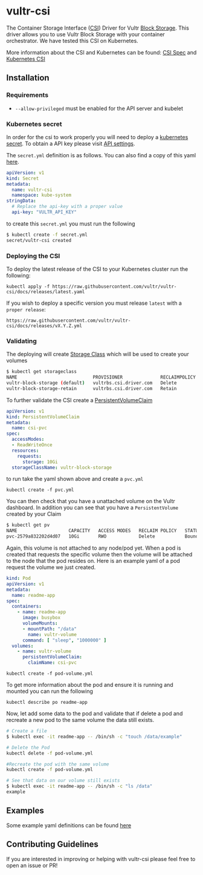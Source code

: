 # vultr-csi

The Container Storage Interface ([CSI](https://github.com/container-storage-interface/spec)) Driver for Vultr [Block Storage](https://www.vultr.com/products/block-storage/). This driver allows you to use Vultr Block Storage with your container orchestrator. We have tested this CSI on Kubernetes.

More information about the CSI and Kubernetes can be found: [CSI Spec](https://github.com/container-storage-interface/spec) and [Kubernetes CSI](https://kubernetes-csi.github.io/docs/example.html)


## Installation
### Requirements

- `--allow-privileged` must be enabled for the API server and kubelet

### Kubernetes secret

In order for the csi to work properly you will need to deploy a [kubernetes secret](https://kubernetes.io/docs/concepts/configuration/secret/). To obtain a API key please visit [API settings](https://my.vultr.com/settings/#settingsapi).  

The `secret.yml` definition is as follows. You can also find a copy of this yaml [here](docs/releases/secret.yml.tmp).
```yaml
apiVersion: v1
kind: Secret
metadata:
  name: vultr-csi
  namespace: kube-system
stringData:
  # Replace the api-key with a proper value
  api-key: "VULTR_API_KEY"
```

to create this `secret.yml` you must run the following

```sh
$ kubectl create -f secret.yml            
secret/vultr-csi created
```

### Deploying the CSI

To deploy the latest release of the CSI to your Kubernetes cluster run the following:

`kubectl apply -f https://raw.githubusercontent.com/vultr/vultr-csi/docs/releases/latest.yaml`

If you wish to deploy a specific version you must release `latest` with a` proper release`:

`https://raw.githubusercontent.com/vultr/vultr-csi/docs/releases/vX.Y.Z.yml`

### Validating

The deploying will create [Storage Class](https://kubernetes.io/docs/concepts/storage/storage-classes/) which will be used to create your volumes

```sh
$ kubectl get storageclass
NAME                            PROVISIONER              RECLAIMPOLICY   VOLUMEBINDINGMODE   ALLOWVOLUMEEXPANSION   AGE
vultr-block-storage (default)   vultrbs.csi.driver.com   Delete          Immediate           false                  131m
vultr-block-storage-retain      vultrbs.csi.driver.com   Retain          Immediate           false                  131m
```

To further validate the CSI create a [PersistentVolumeClaim](https://kubernetes.io/docs/concepts/storage/persistent-volumes/)

```yaml
apiVersion: v1
kind: PersistentVolumeClaim
metadata:
  name: csi-pvc
spec:
  accessModes:
  - ReadWriteOnce
  resources:
    requests:
      storage: 10Gi
  storageClassName: vultr-block-storage
```

to run take the yaml shown above and create a `pvc.yml`

`kubectl create -f pvc.yml`

You can then check that you have a unattached volume on the Vultr dashboard. In addition you can see that you have a `PersistentVolume` created by your Claim

```sh
$ kubectl get pv
NAME                   CAPACITY   ACCESS MODES   RECLAIM POLICY   STATUS   CLAIM             STORAGECLASS          REASON   AGE
pvc-2579a832202d4d07   10Gi       RWO            Delete           Bound    default/csi-pvc   vultr-block-storage            2s
``` 

Again, this volume is not attached to any node/pod yet. When a pod is created that requests the specific volume then the volume will be attached to the node that the pod resides on.
Here is an example yaml of a pod request the volume we just created.

```yaml
kind: Pod
apiVersion: v1
metadata:
  name: readme-app
spec:
  containers:
    - name: readme-app
      image: busybox
      volumeMounts:
      - mountPath: "/data"
        name: vultr-volume
      command: [ "sleep", "1000000" ]
  volumes:
    - name: vultr-volume
      persistentVolumeClaim:
        claimName: csi-pvc 
```
`kubectl create -f pod-volume.yml`

To get more information about the pod and ensure it is running and mounted you can run the following

`kubectl describe po readme-app`

Now, let add some data to the pod and validate that if delete a pod and recreate a new pod to the same volume the data still exists.

```sh
# Create a file
$ kubectl exec -it readme-app -- /bin/sh -c "touch /data/example"

# Delete the Pod
kubectl delete -f pod-volume.yml

#Recreate the pod with the same volume
kubectl create -f pod-volume.yml

# See that data on our volume still exists
$ kubectl exec -it readme-app -- /bin/sh -c "ls /data"   
example
```

## Examples
Some example yaml definitions can be found [here](docs/examples)

## Contributing Guidelines
If you are interested in improving or helping with vultr-csi please feel free to open an issue or PR!
